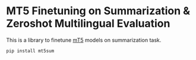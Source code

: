 # MT5 Finetuning on Summarization & Zeroshot Multilingual Evaluation
This is a library to finetune [mT5](https://arxiv.org/abs/2010.11934) models on summarization task.

```shell
pip install mt5sum
```

